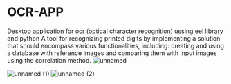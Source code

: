 # OCR-APP
Desktop application for ocr (optical character recognition) ussing eel library and python
A tool for recognizing printed digits by implementing a solution that should encompass various functionalities, including:
creating and using a database with reference images and comparing them with input images using the correlation method.
![unnamed](https://github.com/NHoussem/OCR-APP/assets/91151740/9dd28266-abd7-4adc-90e2-03f698110440)

![unnamed (1)](https://github.com/NHoussem/OCR-APP/assets/91151740/7e5c7e3e-0f1b-4bfb-9dd0-2e3071d40b5d)
![unnamed (2)](https://github.com/NHoussem/OCR-APP/assets/91151740/9bf4961f-aea0-4c96-be4b-a3c102e6f789)
